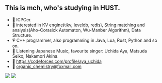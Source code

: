 ## This is mch, who's studying in HUST.

- :blue_heart: ICPCer.
- :purple_heart: interested in KV engine(tikv, leveldb, redis), String matching and analysis(Aho-Corasick Automaton, Wu-Manber Algorithm), Data Structure.
- :heartpulse: C++ programmer, also programming in Java, Lua, Rust, Python and so on.
- :yellow_heart: Listening Japanese Music, favourite singer: Uchida Aya, Matsuda Seiko, Nakamori Akina.
- :heartbeat: https://codeforces.com/profile/aya_uchida
- :email: organic_chemistry@foxmail.com

![](https://github-readme-stats.vercel.app/api?username=sohardforaname&show_icons=true&theme=synthwave)
![](https://github-readme-stats.vercel.app/api/top-langs/?username=sohardforaname&hide=html,css&layout=compact&langs_count=9)

